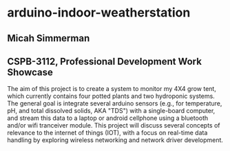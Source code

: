 # arduino-indoor-weatherstation

<h2>Micah Simmerman</h2>

<h2>CSPB-3112, Professional Development Work Showcase</h2>


The aim of this project is to create a system to monitor my 4X4 grow tent, which currently contains four potted plants and two hydroponic systems. The general goal is integrate several arduino sensors (e.g., for temperature, pH, and total dissolved solids, AKA "TDS") with a single-board computer, and stream this data to a laptop or android cellphone using a bluetooth and/or wifi tranceiver module. This project will discuss several concepts of relevance to the internet of things (IOT), with a focus on real-time data handling by exploring wireless networking and network driver development.

